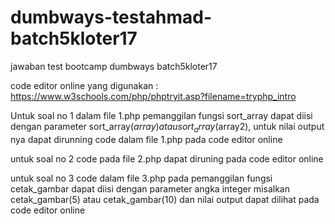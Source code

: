 # dumbways-testahmad-batch5kloter17
jawaban test bootcamp dumbways batch5kloter17

code editor online yang digunakan : https://www.w3schools.com/php/phptryit.asp?filename=tryphp_intro

Untuk soal no 1 dalam file 1.php pemanggilan fungsi sort_array dapat diisi dengan parameter sort_array($array) atau sort_array($array2), untuk nilai output nya dapat dirunning code dalam file 1.php pada code editor online

untuk soal no 2 code pada file 2.php dapat diruning pada code editor online

untuk soal no 3 code dalam file 3.php pada pemanggilan fungsi cetak_gambar dapat diisi dengan parameter angka integer misalkan cetak_gambar(5) atau cetak_gambar(10) dan nilai output dapat dilihat pada code editor online
